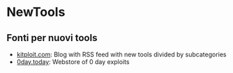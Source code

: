 # NewTools

## Fonti per nuovi tools
- [kitploit.com](https://www.kitploit.com/): Blog with RSS feed with new tools divided by subcategories
- [0day.today](https://0day.today/): Webstore of 0 day exploits